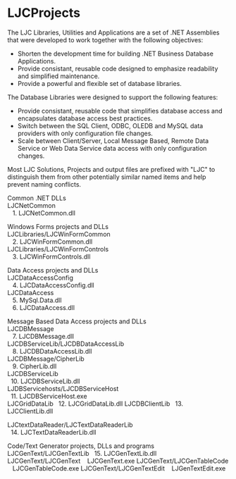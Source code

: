 # LJCProjects
The LJC Libraries, Utilities and Applications are a set of .NET Assemblies that were developed to work together with the following objectives:
  * Shorten the development time for building .NET Business Database Applications.
  * Provide consistant, reusable code designed to emphasize readability and simplified maintenance.
  * Provide a powerful and flexible set of database libraries.

The Database Libraries were designed to support the following features:
  * Provide consistant, reusable code that simplifies database access and encapsulates database access best practices.
  * Switch between the SQL Client, ODBC, OLEDB and MySQL data providers with only configuration file changes.
  * Scale between Client/Server, Local Message Based, Remote Data Service or Web Data Service data access with only configuration changes.

Most LJC Solutions, Projects and output files are prefixed with "LJC" to distinguish them from other potentially similar named items and help prevent naming conflicts.

Common .NET DLLs  
LJCNetCommon  
&nbsp;&nbsp; 1. LJCNetCommon.dll

Windows Forms projects and DLLs  
LJCLibraries/LJCWinFormCommon  
&nbsp;&nbsp; 2. LJCWinFormCommon.dll  
LJCLibraries/LJCWinFormControls  
&nbsp;&nbsp; 3. LJCWinFormControls.dll  

Data Access projects and DLLs  
LJCDataAccessConfig  
&nbsp;&nbsp; 4. LJCDataAccessConfig.dll  
LJCDataAccess  
&nbsp;&nbsp; 5. MySql.Data.dll  
&nbsp;&nbsp; 6. LJCDataAccess.dll  

Message Based Data Access projects and DLLs  
LJCDBMessage  
&nbsp;&nbsp; 7. LJCDBMessage.dll  
LJCDBServiceLib/LJCDBDataAccessLib  
&nbsp;&nbsp; 8. LJCDBDataAccessLib.dll  
LJCDBMessage/CipherLib  
&nbsp;&nbsp; 9. CipherLib.dll  
LJCDBServiceLib  
&nbsp;&nbsp;10. LJCDBServiceLib.dll  
LJDBServicehosts/LJCDBServiceHost  
&nbsp;&nbsp;11. LJCDBServiceHost.exe  
LJCGridDataLib
&nbsp;&nbsp;12. LJCGridDataLib.dll
LJCDBClientLib
&nbsp;&nbsp;13. LJCClientLib.dll

LJCtextDataReader/LJCTextDataReaderLib  
&nbsp;&nbsp;14. LJCTextDataReaderLib.dll  

Code/Text Generator projects, DLLs and programs
LJCGenText/LJCGenTextLib
&nbsp;&nbsp;15. LJCGenTextLib.dll
LJCGenText/LJCGenText
&nbsp;&nbsp; LJCGenText.exe
LJCGenText/LJCGenTableCode
&nbsp;&nbsp; LJCGenTableCode.exe
LJCGenText/LJCGenTextEdit
&nbsp;&nbsp; LJGenTextEdit.exe
